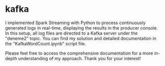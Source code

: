 # kafka
I implemented Spark Streaming with Python to process continuously generated logs in real-time, displaying the results in the producer console. In this setup, all log files are directed to a Kafka server under the "deneme2" topic. You can find my solution and detailed documentation in the "KafkaWordCount.ipynb" script file.

Please feel free to access the comprehensive documentation for a more in-depth understanding of my approach. Thank you for your interest!
